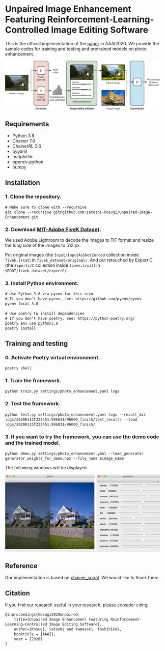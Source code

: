 # Unpaired Image Enhancement Featuring Reinforcement-Learning-Controlled Image Editing Software
This is the official implementation of the [paper](https://arxiv.org/abs/1912.07833.pdf) in AAAI2020.
We provide the sample codes for training and testing and pretrained models on photo enhancement.

<p align="left">
<img src="images/proposed_method.jpg" alt="architecture" width="875px">
</p>

## Requirements
- Python 3.8
- Chainer 7.0
- ChainerRL 0.6
- pyyaml
- matplotlib
- opencv-python
- numpy

## Installation
### 1. Clone the repository.

```Shell
# Make sure to clone with --recursive
git clone --recursive git@github.com:satoshi-kosugi/Unpaired-Image-Enhancement.git
```
  
### 2. Download [MIT-Adobe FiveK Dataset](https://data.csail.mit.edu/graphics/fivek/).

We used Adobe Lightroom to decode the images to TIF format and resize the long side of the images to 512 px.

Put original images (the `Input/InputAsShotZeroed` collection inside `fivek.lrcat`) in `fivek_dataset/original/`. And put retouched by Expert C (the `Experts/C` collection inside `fivek.lrcat`) in `$ROOT/fivek_dataset/expertC/`.

### 3. Install Python environment.

```Shell
# Use Python 3.8 via pyenv for this repo
# If you don't have pyenv, see: https://github.com/pyenv/pyenv
pyenv local 3.8

# Use poetry to install dependencies
# If you don't have poetry, see: https://python-poetry.org/
poetry env use python3.8
poetry install
```
  
## Training and testing
### 0. Activate Poetry virtual environment.

```Shell
poetry shell
```

### 1. Train the framework.

```Shell
python train.py settings/photo_enhancement.yaml logs
```

### 2. Test the framework.

```Shell
python test.py settings/photo_enhancement.yaml logs --result_dir logs/20200115T223451.986831/96000_finish/test_results --load logs/20200115T223451.986831/96000_finish/
```

### 3. If you want to try the framework, you can use the demo code and the trained model.

```Shell
python demo.py settings/photo_enhancement.yaml --load_generator generator_weights_for_demo.npz --file_name $image_name
```

The following windows will be displayed.
<p align="left">
<img src="images/demo.png" alt="demo" width="800px">
</p>

## Reference
Our implementation is based on [chainer_spiral](https://github.com/DwangoMediaVillage/chainer_spiral). We would like to thank them.

## Citation
If you find our research useful in your research, please consider citing:

    @inproceedings{kosugi2020unpaired,
        title={Unpaired Image Enhancement Featuring Reinforcement-Learning-Controlled Image Editing Software},
        author={Kosugi, Satoshi and Yamasaki, Toshihiko},
        booktitle = {AAAI},
        year = {2020}
    }
